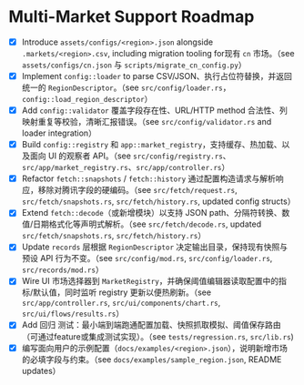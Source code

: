 # Multi-Market Support Roadmap

- [x] Introduce `assets/configs/<region>.json` alongside `.markets/<region>.csv`, including migration tooling for现有 `cn` 市场。（see `assets/configs/cn.json` 与 `scripts/migrate_cn_config.py`）
- [x] Implement `config::loader` to parse CSV/JSON、执行占位符替换，并返回统一的 `RegionDescriptor`。（see `src/config/loader.rs`，`config::load_region_descriptor`）
- [x] Add `config::validator` 覆盖字段存在性、URL/HTTP method 合法性、列映射重复等校验，清晰汇报错误。（see `src/config/validator.rs` and loader integration）
- [x] Build `config::registry` 和 `app::market_registry`，支持缓存、热加载、以及面向 UI 的观察者 API。（see `src/config/registry.rs`、`src/app/market_registry.rs`、`src/app/controller.rs`）
- [x] Refactor `fetch::snapshots` / `fetch::history` 通过配置构造请求与解析响应，移除对腾讯字段的硬编码。（see `src/fetch/request.rs`, `src/fetch/snapshots.rs`, `src/fetch/history.rs`, updated config structs）
- [x] Extend `fetch::decode`（或新增模块）以支持 JSON path、分隔符转换、数值/日期格式化等声明式解析。（see `src/fetch/decode.rs`, updated `src/fetch/snapshots.rs`, `src/fetch/history.rs`）
- [x] Update `records` 层根据 `RegionDescriptor` 决定输出目录，保持现有快照与预设 API 行为不变。（see `src/config/mod.rs`, `src/config/loader.rs`, `src/records/mod.rs`）
- [x] Wire UI 市场选择器到 `MarketRegistry`，并确保阈值编辑器读取配置中的指标/默认值，同时监听 registry 更新以便热刷新。（see `src/app/controller.rs`, `src/ui/components/chart.rs`, `src/ui/flows/results.rs`）
- [x] Add 回归 测试：最小端到端跑通配置加载、快照抓取模拟、阈值保存路由（可通过feature或集成测试实现）。（see `tests/regression.rs`, `src/lib.rs`)
- [x] 编写面向用户的示例配置（`docs/examples/<region>.json`），说明新增市场的必填字段与约束。（see `docs/examples/sample_region.json`, README updates）
